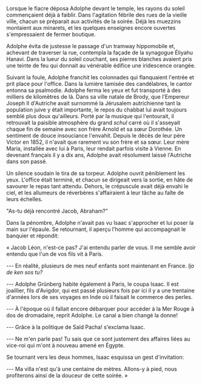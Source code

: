 ## 

Lorsque le fiacre déposa Adolphe devant le temple, les rayons du soleil
commençaient déjà à faiblir. Dans l'agitation fébrile des rues de la
vieille ville, chacun se préparait aux activités de la soirée. Déjà les
muezzins montaient aux minarets, et les quelques enseignes encore
ouvertes s'empressaient de fermer boutique.

Adolphe évita de justesse le passage d'un tramway hippomobile et,
achevant de traverser la rue, contempla la façade de la synagogue
Éliyahu Hanavi. Dans la lueur du soleil couchant, ses pierres blanches
avaient pris une teinte de feu qui donnait au vénérable édifice une
iridescence orangée.

Suivant la foule, Adolphe franchit les colonnades qui flanquaient l'entrée et
prit place pour l'office. Dans la lumière tamisée des candélabres, le cantor
entonna sa psalmodie. Adolphe ferma les yeux et fut transporté à des milliers de
kilomètres de là. Dans sa ville natale de Brody, que l'Empereur Joseph II
d'Autriche avait surnommé la Jérusalem autrichienne tant la population juive
y était importante, le repos du chabbat lui
avait toujours semblé plus doux qu'ailleurs. Porté par la musique qui
l'entourait, il retrouvait la paisible atmosphère du grand *schul* carré où il
s'asseyait chaque fin de semaine avec son frère Arnold et sa sœur Dorothée.
Un sentiment de douce insouciance l'envahit.
Depuis le décès de leur père Victor en 1852, il n'avait que rarement
vu son frère et sa sœur. Leur mère Maria, installée avec lui à Paris,
leur rendait parfois visite à Vienne. En devenant français il y a dix ans,
Adolphe avait résolument laissé l'Autriche dans son passé.


Un silence soudain le tira de sa torpeur. Adolphe ouvrit péniblement les yeux.
L'office était terminé, et chacun se dirigeait vers la sortie, en hâte de
savourer le repas tant attendu.
Dehors, le crépuscule avait déjà envahi le ciel,
et les allumeurs de réverbères s'affairaient à leur tâche au faîte de leurs échelles.

"As-tu déjà rencontré Jacob, Abraham?"

Dans la pénombre, Adolphe n'avait pas vu Isaac s'approcher et lui poser la main
sur l'épaule. Se retournant, il aperçu l'homme qui accompagnait le banquier et
répondit:

« Jacob Léon, n'est-ce pas? J'ai entendu parler de vous. Il me semble avoir
entendu que l'un de vos fils vit à Paris.

--- En réalité, plusieurs de mes neuf enfants sont maintenant en France.
*Ijo de ken sos tu?*

--- Adolphe Grünberg habite également à Paris, le coupa Isaac. Il est joaillier,
fils d'Avigdor, qui est passé plusieurs fois par ici il y a une trentaine
d'années lors de ses voyages en Inde où il faisait le commerce des perles.

--- À l'époque où il fallait encore débarquer pour accéder à la Mer Rouge à dos
de dromadaire, reprit Adolphe. Le canal a bien changé la donne!

--- Grâce à la politique de Saïd Pacha! s'exclama Isaac.

--- Ne m'en parle pas! Tu sais que ce sont justement des affaires liées
au vice-roi qui m'ont à nouveau amené en Égypte.


Se tournant vers les deux hommes, Isaac esquissa un gest d'invitation:

--- Ma villa n'est qu'à une centaine de mètres. Allons-y à pied,
nous profiterons ainsi de la douceur de cette soirée. »

